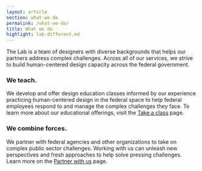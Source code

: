 ```yaml
---
layout: article
section: what-we-do
permalink: /what-we-do/
title: What we do
highlight: lab-different.md
---
```


<p class="lab-content__lead">
The Lab is a team of designers with diverse backgrounds that helps our partners address complex challenges. Across all of our services, we strive to build human-centered design capacity across the federal government.
</p>

### We teach.

We develop and offer design education classes informed by our experience practicing human-centered design in the federal space to help federal employees respond to and manage the complex challenges they face. To learn more about our educational offerings, visit the [Take a class](../take-a-class/) page.  

### We combine forces.
We partner with federal agencies and other organizations to take on complex public sector challenges. Working with us can unleash new perspectives and fresh approaches to help solve pressing challenges. Learn more on the [Partner with us](partner/) page.

<!-- ### We share our resources. -->

<!-- We create materials and teaching tools to help others practice design. [Download these for free under Resources](resources/). -->
<!-- #### We make connections.
Host and participate in events across the country dedicated to bringing innovators together to build and support human-centered design as an effective approach for solving complex challenges. Visit [Events](events/) to learn more about upcoming opportunities. -->

<!-- ## What makes the Lab at OPM different?

We not only help find solutions, we teach people the skills needed to sustain changes. We do this through an integrated blend of classroom-based learning and project-based, hands-on experiences. Individuals can simply attend classes to learn specific skills and the application of design concepts. We also develop long-term partnerships that include a diverse portfolio of projects to advance specific objectives while also developing the capacity at the individual, team, program and organizational levels.

A broad array of opportunities exists for government organizations to work with the Lab. We focus on building problem solving approaches that are effective, scalable and sustainable over the long term. Our partners become advocates, teachers and practitioners of human-centered design. Our return on investment is not only quantified by the measurable positive effects of our work, but by how our partners value and sustain it. -->
